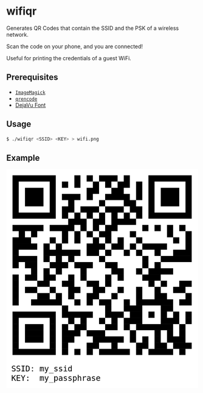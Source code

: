 # wifiqr

Generates QR Codes that contain the SSID and the PSK of a wireless network.

Scan the code on your phone, and you are connected!

Useful for printing the credentials of a guest WiFi.

## Prerequisites

* [`ImageMagick`](https://www.imagemagick.org/)
* [`qrencode`](http://fukuchi.org/works/qrencode/)
* [DejaVu Font](https://dejavu-fonts.github.io/)

## Usage

```bash
$ ./wifiqr <SSID> <KEY> > wifi.png
```

## Example

![Alt text](/example.png?raw=true)
